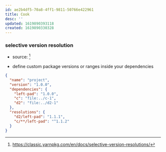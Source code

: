 ```yaml
---
id: ae2b4df5-70a8-4ff1-9811-50766e422961
title: Cook
desc: ''
updated: 1619890393118
created: 1619890330328
---
```



### selective version resolution
- source: [^res]
<!-- -->
[^res]: https://classic.yarnpkg.com/en/docs/selective-version-resolutions/

- define custom package versions or ranges inside your dependencies


```json
{
  "name": "project",
  "version": "1.0.0",
  "dependencies": {
    "left-pad": "1.0.0",
    "c": "file:../c-1",
    "d2": "file:../d2-1"
  },
  "resolutions": {
    "d2/left-pad": "1.1.1",
    "c/**/left-pad": "^1.1.2"
  }
}
```
